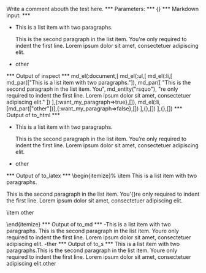 Write a comment abouth the test here.
*** Parameters: ***
{}
*** Markdown input: ***
*   This is a list item with two paragraphs.

    This is the second paragraph in the list item. You're
only required to indent the first line. Lorem ipsum dolor
sit amet, consectetuer adipiscing elit.

*   other

*** Output of inspect ***
md_el(:document,[
	md_el(:ul,[
		md_el(:li,[
			md_par(["This is a list item with two paragraphs."]),
			md_par([
				"This is the second paragraph in the list item. You",
				md_entity("rsquo"),
				"re only required to indent the first line. Lorem ipsum dolor sit amet, consectetuer adipiscing elit."
			])
		],{:want_my_paragraph=>true},[]),
		md_el(:li,[md_par(["other"])],{:want_my_paragraph=>false},[])
	],{},[])
],{},[])
*** Output of to_html ***
<ul>
<li>
<p>This is a list item with two paragraphs.</p>

<p>This is the second paragraph in the list item. You’re only required to indent the first line. Lorem ipsum dolor sit amet, consectetuer adipiscing elit.</p>
</li>

<li>
<p>other</p>
</li>
</ul>
*** Output of to_latex ***
\begin{itemize}%
\item This is a list item with two paragraphs.

This is the second paragraph in the list item. You'{}re only required to indent the first line. Lorem ipsum dolor sit amet, consectetuer adipiscing elit.


\item other



\end{itemize}
*** Output of to_md ***
-This is a list item with two paragraphs.
This is the second paragraph in the list item. Youre only required to indent the first line. Lorem ipsum dolor sit amet, consectetuer adipiscing elit.
-ther
*** Output of to_s ***
This is a list item with two paragraphs.This is the second paragraph in the list item. Youre only required to indent the first line. Lorem ipsum dolor sit amet, consectetuer adipiscing elit.other
